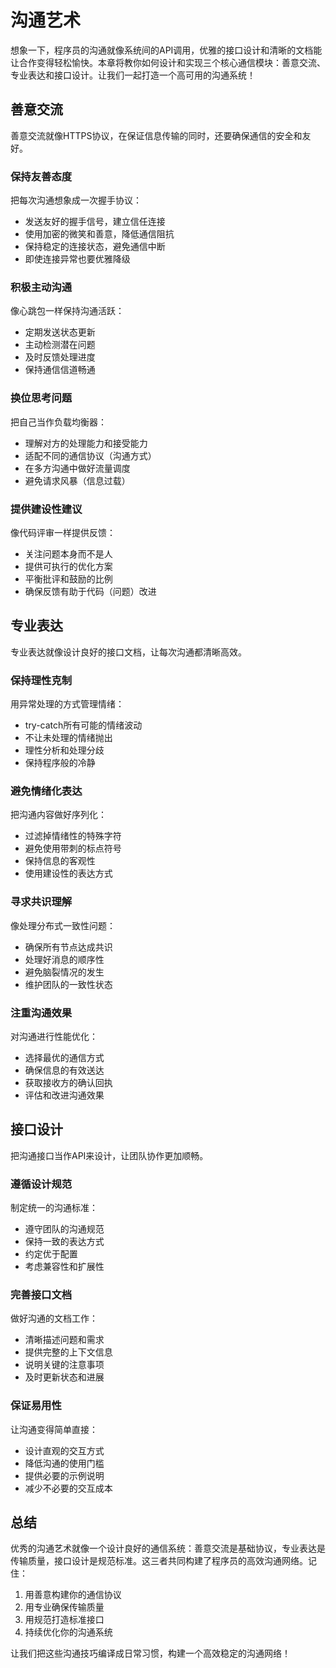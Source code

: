 # 沟通艺术

想象一下，程序员的沟通就像系统间的API调用，优雅的接口设计和清晰的文档能让合作变得轻松愉快。本章将教你如何设计和实现三个核心通信模块：善意交流、专业表达和接口设计。让我们一起打造一个高可用的沟通系统！

## 善意交流

善意交流就像HTTPS协议，在保证信息传输的同时，还要确保通信的安全和友好。

### 保持友善态度

把每次沟通想象成一次握手协议：
- 发送友好的握手信号，建立信任连接
- 使用加密的微笑和善意，降低通信阻抗
- 保持稳定的连接状态，避免通信中断
- 即使连接异常也要优雅降级

### 积极主动沟通

像心跳包一样保持沟通活跃：
- 定期发送状态更新
- 主动检测潜在问题
- 及时反馈处理进度
- 保持通信信道畅通

### 换位思考问题

把自己当作负载均衡器：
- 理解对方的处理能力和接受能力
- 适配不同的通信协议（沟通方式）
- 在多方沟通中做好流量调度
- 避免请求风暴（信息过载）

### 提供建设性建议

像代码评审一样提供反馈：
- 关注问题本身而不是人
- 提供可执行的优化方案
- 平衡批评和鼓励的比例
- 确保反馈有助于代码（问题）改进

## 专业表达

专业表达就像设计良好的接口文档，让每次沟通都清晰高效。

### 保持理性克制

用异常处理的方式管理情绪：
- try-catch所有可能的情绪波动
- 不让未处理的情绪抛出
- 理性分析和处理分歧
- 保持程序般的冷静

### 避免情绪化表达

把沟通内容做好序列化：
- 过滤掉情绪性的特殊字符
- 避免使用带刺的标点符号
- 保持信息的客观性
- 使用建设性的表达方式

### 寻求共识理解

像处理分布式一致性问题：
- 确保所有节点达成共识
- 处理好消息的顺序性
- 避免脑裂情况的发生
- 维护团队的一致性状态

### 注重沟通效果

对沟通进行性能优化：
- 选择最优的通信方式
- 确保信息的有效送达
- 获取接收方的确认回执
- 评估和改进沟通效果

## 接口设计

把沟通接口当作API来设计，让团队协作更加顺畅。

### 遵循设计规范

制定统一的沟通标准：
- 遵守团队的沟通规范
- 保持一致的表达方式
- 约定优于配置
- 考虑兼容性和扩展性

### 完善接口文档

做好沟通的文档工作：
- 清晰描述问题和需求
- 提供完整的上下文信息
- 说明关键的注意事项
- 及时更新状态和进展

### 保证易用性

让沟通变得简单直接：
- 设计直观的交互方式
- 降低沟通的使用门槛
- 提供必要的示例说明
- 减少不必要的交互成本

## 总结

优秀的沟通艺术就像一个设计良好的通信系统：善意交流是基础协议，专业表达是传输质量，接口设计是规范标准。这三者共同构建了程序员的高效沟通网络。记住：

1. 用善意构建你的通信协议
2. 用专业确保传输质量
3. 用规范打造标准接口
4. 持续优化你的沟通系统

让我们把这些沟通技巧编译成日常习惯，构建一个高效稳定的沟通网络！